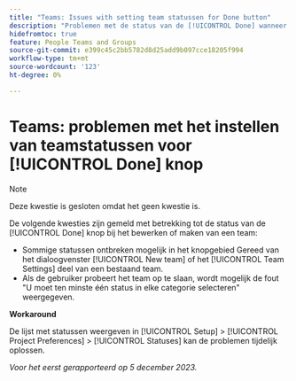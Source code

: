 ```yaml
---
title: "Teams: Issues with setting team statussen for Done button"
description: "Problemen met de status van de [!UICONTROL Done] wanneer u een team bewerkt of maakt. Er is een oplossing beschikbaar."
hidefromtoc: true
feature: People Teams and Groups
source-git-commit: e399c45c2bb5782d8d25add9b097cce18205f994
workflow-type: tm+mt
source-wordcount: '123'
ht-degree: 0%

---
```



# Teams: problemen met het instellen van teamstatussen voor [!UICONTROL Done] knop

>[!NOTE]
>
>Deze kwestie is gesloten omdat het geen kwestie is.

De volgende kwesties zijn gemeld met betrekking tot de status van de [!UICONTROL Done] knop bij het bewerken of maken van een team:

* Sommige statussen ontbreken mogelijk in het knopgebied Gereed van het dialoogvenster [!UICONTROL New team] of het [!UICONTROL Team Settings] deel van een bestaand team.
* Als de gebruiker probeert het team op te slaan, wordt mogelijk de fout &quot;U moet ten minste één status in elke categorie selecteren&quot; weergegeven.

**Workaround**

De lijst met statussen weergeven in [!UICONTROL Setup] > [!UICONTROL Project Preferences] > [!UICONTROL Statuses] kan de problemen tijdelijk oplossen.

_Voor het eerst gerapporteerd op 5 december 2023._
